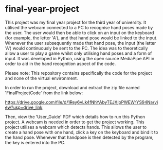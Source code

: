 # final-year-project
This project was my final year project for the third year of university. It utilised the webcam connected to a PC to recognise hand poses made by the user. The user would then be able to click on an input on the keyboard (for example, the letter 'A'), and that hand pose would be linked to the input. Whenever the user subsequently made that hand pose, the input (the letter 'A') would continuously be sent to the PC. The idea was to theoretically allow a user to play a game whilst only utilising hand poses and a form of input. It was developed in Python, using the open source MediaPipe API in order to aid in the hand recognition aspect of the code.

Please note: This repository contains specifically the code for the project and none of the virtual environment.

In order to run the project, download and extract the zip file named 'FinalProjectCode' from the link below: 

https://drive.google.com/file/d/1Rey6vLk4fNhYAbyTEJXjbPWEWrYS94Na/view?usp=drive_link

Then, view the 'User_Guide' PDF which details how to run this Python project. A webcam is needed in order to get the project working. 
This project utilises a webcam which detects hands. This allows the user to create a hand pose with one hand, click a key on the keyboard and bind it to the hand pose. Whenever that handpose is then detected by the program, the key is entered into the PC. 
